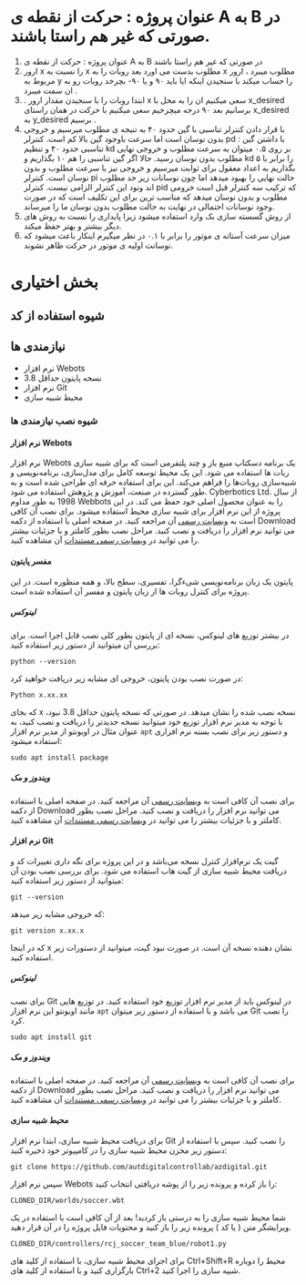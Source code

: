 # عنوان پروژه : حرکت از نقطه ی A به B در صورتی که غیر هم راستا باشند.

1. عنوان پروژه : حرکت از نقطه ی A به B در صورتی که غیر هم راستا باشند
2. ارور x را نسبت به x مطلوب بدست می اورد بعد روبات را به x مطلوب میبرد ، ارور مربوط به y را حساب میکند با سنجیدن اینکه ایا باید ۹۰ و یا ۹۰- بچرخد روبات رو به ان سمت میبرد .
3. . ابتدا روبات را با سنجیدن مقدار ارور x سعی میکنیم ان را به محل با  x_desired برسانیم بعد ۹۰ درجه میچرخیم سعی میکنیم با حرکت در همان راستای x_desired به y_desired برسیم .
4. با قرار دادن کنترلر تناسبی با گین حدود ۴۰ به تنیجه ی مطلوب میرسیم و خروجی بدون نوسان است اما سرعت باوجود گین بالا کم است.
کنترلر pd : با داشتن گین تناسبی حدود ۴۰ و تنظیم kd بر روی ۰.۵ میتوان به سرعت مطلوب و خروجی نهایی مطلوب بدون نوسان رسید. حالا اگر گین تناسبی را هم ۱۰ بگذاریم و kd را برابر با ۵ بگذاریم به اعداد معقول برای ثوابت میرسیم و خروجی نیز با سرعت مطلوب و بدون نوسان است.
کنترلر pi حالت نهایی را بهبود میدهد اما چون نوسانات زیر حد مطلوب اند ونود این کنترلر الزامی نیست.
کنترلر pid که ترکیب سه کنترلر قبل است خرومی مطلوب و بدون نوسان میدهد که مناسب ترین برای این تکلیف است که در صورت وجود نوسانات احتمالی در نهایت به حالت مطلوب بدون نوسان ما را میرساند.
5. از روش گسسته سازی بک وارد استفاده میشود زیرا پایداری را نسبت به روش های دیگر بیشتر و بهتر حفظ میکند.
6. میزان سرعت آستاته ی موتور را برابر با ۰.۱ در نظر میگیرم اینکار باعث میشود که نوسانت اولیه ی موتور در حرکت ظاهر نشوند.
  
# بخش اختیاری
## شیوه استفاده از کد
## نیازمندی ها
+ نرم افزار Webots
+ نسخه پایتون حداقل 3.8
+ نرم افزار Git
+ محیط شبیه سازی
### شیوه نصب نیازمندی ها
#### نرم افزار Webots
نرم افزار Webots یک برنامه دسکتاپ منبع باز و چند پلتفرمی است که برای شبیه سازی ربات ها استفاده می شود. این یک محیط توسعه کامل برای مدل‌سازی، برنامه‌نویسی و شبیه‌سازی روبات‌ها را فراهم می‌کند.
این برای استفاده حرفه ای طراحی شده است و به طور گسترده در صنعت، آموزش و پژوهش استفاده می شود. Cyberbotics Ltd. از سال 1998 به طور مداوم Webbots را به عنوان محصول اصلی خود حفظ می کند.
در این پروژه از این نرم افزار برای شبیه سازی محیط استفاده میشود.
برای نصب آن کافی است به [وبسایت رسمی](https://cyberbotics.com/) آن مراجعه کنید. در صفحه اصلی با استفاده از دکمه Download می توانید نرم افزار را دریافت و نصب کنید. مراحل نصب بطور کاملتر و با جزئیات بیشتر را می توانید در [وبسایت رسمی مستندات](https://cyberbotics.com/doc/guide/installing-webots) آن مشاهده کنید. 
#### مفسر پایتون
پایتون یک زبان برنامه‌نویسی شیءگرا، تفسیری، سطح بالا، و همه منظوره است. در این پروژه برای کنترل روبات ها از زبان پایتون و مفسر آن استفاده شده است. 
##### لینوکس
در بیشتر توزیع های لینوکس، نسخه ای از پایتون بطور کلی نصب قابل اجرا است. برای بررسی آن میتوانید از دستور زیر استفاده کنید:‌

	python --version
در صورت نصب بودن پایتون، خروجی ای مشابه زیر دریافت خواهید کرد:

	Python x.xx.xx
که بجای x نسخه نصب شده را نشان میدهد. در صورتی که نسخه پایتون حداقل 3.8 نبود، با توجه به مدیر نرم افزار توزیع خود میتوانید نسخه جدیدتر را دریافت و نصب کنید، به عنوان مثال در اوبونتو از مدیر نرم افزار `apt` و دستور زیر برای نصب بسته نرم افزاری استفاده میشود:‌

	sudo apt install package

##### ویندوز و مک
برای نصب آن کافی است به [وبسایت رسمی](https://www.python.org/) آن مراجعه کنید. در صفحه اصلی با استفاده از دکمه Download می توانید نرم افزار را دریافت و نصب کنید. مراحل نصب بطور کاملتر و با جزئیات بیشتر را می توانید در [وبسایت رسمی مستندات](https://wiki.python.org/moin/BeginnersGuide/Download) آن مشاهده کنید. 
#### نرم افزار Git
گیت یک نرم‌افزار کنترل نسخه می‌باشد و در این پروژه برای نگه داری تغییرات کد و دریافت محیط شبیه سازی از گیت هاب استفاده می شود. برای بررسی نصب بودن آن میتوانید از دستور زیر استفاده کنید:‌

	git --version
 که خروجی مشابه زیر میدهد:‌

	git version x.xx.x
که در اینجا x نشان دهنده نسخه آن است. 
 در صورت نبود گیت، میتوانید از دستورات زیر استفاده کنید.
##### لینوکس
برای نصب Git در لینوکس باید از مدیر نرم افزار توزیع خود استفاده کنید. در توزیع هایی مانند اوبونتو این نرم افزار `apt` می باشد و با استفاده از دستور زیر میتوان Git را نصب کرد. 

	sudo apt install git
##### ویندوز و مک
برای نصب آن کافی است به [وبسایت رسمی](https://git-scm.com/downloads) آن مراجعه کنید. در صفحه اصلی با استفاده از دکمه Download می توانید نرم افزار را دریافت و نصب کنید. مراحل نصب بطور کاملتر و با جزئیات بیشتر را می توانید در [وبسایت رسمی مستندات](https://git-scm.com/docs) آن مشاهده کنید. 
#### محیط شبیه سازی
برای دریافت محیط شبیه سازی، ابتدا نرم افزار Git را نصب کنید. سپس با استفاده از دستور زیر مخزن محیط شبیه سازی را در کامپیوتر خود ذخیره کنید:

	git clone https://github.com/autdigitalcontrollab/azdigital.git
سپس نرم افزار Webots را باز کرده و پرونده زیر را از پوشه دریافتی انتخاب کنید:‌

	CLONED_DIR/worlds/soccer.wbt

شما محیط شبیه سازی را به درستی باز کردید!
بعد از آن کافی است با استفاده در یک ویرایشگر متن ( یا کد )‌ پرونده زیر را باز کنید و محتویات فایل پروژه را در آن قرار دهید. 

	CLONED_DIR/controllers/rcj_soccer_team_blue/robot1.py

برای اجرای محیط شبیه سازی، با استفاده از کلید های Ctrl+Shift+R محیط را دوباره بارگزاری کنید و با استفاده از کلید های Ctrl+2 شبیه سازی را اجرا کنید. 
